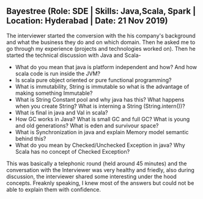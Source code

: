 ## Bayestree  (Role: SDE | Skills: Java,Scala, Spark | Location: Hyderabad | Date: 21 Nov 2019)
The interviewer started the conversion with the his company's background and what the business they do and on which domain. Then he asked me to go through my experience (projects and technologies worked on). Then he started the technical discussion with Java and Scala- 
* What do you mean that java is platform independent and how? And how scala code is run inside the JVM?
* Is scala pure object oriented or pure functional programming?
* What is immutability, String is immutable so what is the advantage of making something Immutable?
* What is String Constant pool and why java has this? What happens when you create String? What is interning a String (String.intern())?
* What is final in java and Val in scala?
* How GC works in Java? What is small GC and full GC? What is young and old generations? What is eden and survivour space?
* What is Synchronization in java and explain Memory model semantic behind this?
* What do you mean by Checked/Unchecked Exception in java? Why Scala has no concept of Checked Exception?

This was basically a telephonic round (held around 45 minutes) and the conversation with the Interviewer was very healthy and friedly, also during discussion, the interviewer shared some interesting under the hood concepts. Freaknly speaking, I knew most of the answers but could not be able to explain them with confidence. 
